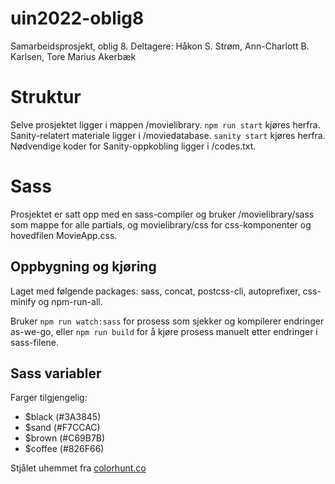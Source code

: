# uin2022-oblig8
Samarbeidsprosjekt, oblig 8.
Deltagere: Håkon S. Strøm, Ann-Charlott B. Karlsen, Tore Marius Akerbæk

# Struktur
Selve prosjektet ligger i mappen /movielibrary. `npm run start` kjøres herfra. Sanity-relatert materiale ligger i /moviedatabase. `sanity start` kjøres herfra. Nødvendige koder for Sanity-oppkobling ligger i /codes.txt.

# Sass
Prosjektet er satt opp med en sass-compiler og bruker /movielibrary/sass som mappe for alle partials, og movielibrary/css for css-komponenter og hovedfilen MovieApp.css.

## Oppbygning og kjøring
Laget med følgende packages: sass, concat, postcss-cli, autoprefixer, css-minify og npm-run-all.

Bruker `npm run watch:sass` for prosess som sjekker og kompilerer endringer as-we-go, eller `npm run build` for å kjøre prosess manuelt etter endringer i sass-filene.

## Sass variabler
Farger tilgjengelig: 
* $black (#3A3845)
* $sand (#F7CCAC)
* $brown (#C69B7B)
* $coffee (#826F66)

Stjålet uhemmet fra [colorhunt.co](https://colorhunt.co/palette/3a3845f7ccacc69b7b826f66)

